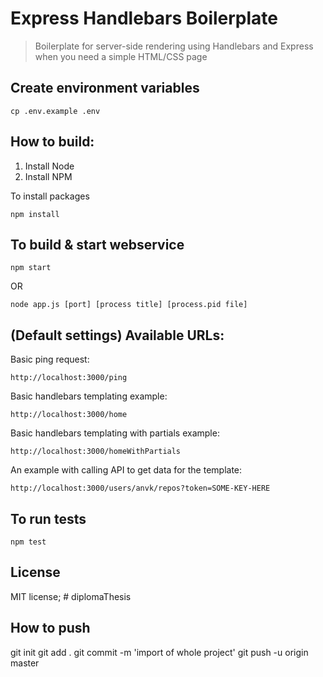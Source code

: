 # Express Handlebars Boilerplate

> Boilerplate for server-side rendering using Handlebars and Express when you need a simple HTML/CSS
> page

## Create environment variables

```
cp .env.example .env
```

## How to build:

1. Install Node
2. Install NPM

To install packages

```
npm install
```

## To build & start webservice

```
npm start
```

OR

```
node app.js [port] [process title] [process.pid file]
```

## (Default settings) Available URLs:

Basic ping request:

```
http://localhost:3000/ping
```

Basic handlebars templating example:

```
http://localhost:3000/home
```

Basic handlebars templating with partials example:

```
http://localhost:3000/homeWithPartials
```

An example with calling API to get data for the template:

```
http://localhost:3000/users/anvk/repos?token=SOME-KEY-HERE
```

## To run tests

```
npm test
```

## License

MIT license;
#   d i p l o m a T h e s i s 
 
 


## How to push

git init
git add .
git commit -m 'import of whole project'
git push -u origin master
